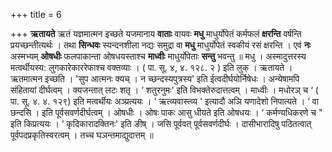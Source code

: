 +++
title = 6

+++
**ऋतायते** ऋतं यज्ञमात्मन इच्छते यजमानाय **वाताः** वायवः **मधु** माधुर्योपेतं कर्मफलं **क्षरन्ति** वर्षन्ति प्रयच्छन्तीत्यर्थः । तथा **सिन्धवः** स्यन्दनशीला नद्यः समुद्रा वा **मधु** माधुर्योपेतं स्वकीयं रसं क्षरन्ति । एवं **नः** अस्मभ्यम् **ओषधीः** फलपाकान्ता ओषधयस्ताश्च **माध्वीः** माधुर्योपेताः **सन्तु** भवन्तु ॥ मधु । अस्मादुत्तरस्य मत्वर्थीयस्य: लुगकारेकाररेफाश्च वक्तव्याः । ( पा. सू. ४, ४. १२८. २ ) इति लुक् । ऋतायते । ऋतमात्मन इच्छति । 'सुप आत्मनः क्यच् । न च्छन्दस्यपुत्रस्य' इति ईत्वदीर्घयोर्निषेधः । अन्येषामपि संहितायां दीर्घत्वम् । क्यजन्तात् लटः  शतृ ।  ‘ शतुरनुमः' इति विभक्तेरुदात्तत्वम् । माध्वीः । मधोरञ् च ‘ ( पा. सू. ४. ४. १२९) इति मत्वर्थीयः अञ्प्रत्ययः ।  ‘ ऋत्व्यवास्त्व्य ' इत्यादौ अञि यणादेशो निपात्यते ।  ‘ वा छन्दसि । इति पूर्वसवर्णदीर्घत्वम् । ओषधीः । ओषः पाकः आसु धीयते इति ओषधयः ।  ‘ कर्मण्यधिकरणे च " इति किप्रत्ययः ।  ‘ कृदिकारादक्तिनः' इति ङीष् । जसि पूर्ववत् पूर्वसवर्णदीर्घः । दासीभारादिषु पठितत्वात् पूर्वपदप्रकृतिस्वरत्वम् । तच्च घञन्तमाद्युदात्तम् ॥